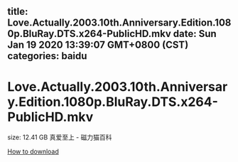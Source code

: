 
title: Love.Actually.2003.10th.Anniversary.Edition.1080p.BluRay.DTS.x264-PublicHD.mkv
date: Sun Jan 19 2020 13:39:07 GMT+0800 (CST)    
categories: baidu
---

# Love.Actually.2003.10th.Anniversary.Edition.1080p.BluRay.DTS.x264-PublicHD.mkv
size: 12.41 GB
 真爱至上 - 磁力猫百科
 

[How to download](https://bpcam.bemobtrk.com/go/2ceec3aa-1ca2-46d6-b9ff-aaa5c184517c?jno=3230)